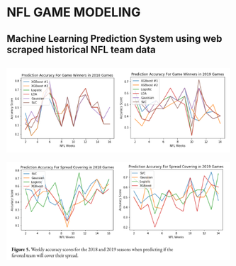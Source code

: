 # NFL GAME MODELING
Machine Learning Prediction System using web scraped historical NFL team data
-------------------------------------------------------
![Game Winner Accuracy](game_winner_accuracy.PNG)
-------------------------------------------------------
![Spread Covering Accuracy](covering_spread_accuracy.PNG)
